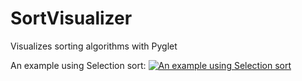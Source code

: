 # SortVisualizer
Visualizes sorting algorithms with Pyglet

An example using Selection sort:
[![An example using Selection sort](https://img.youtube.com/vi/dnRxRkuYyl4/hqdefault.jpg)](https://youtu.be/dnRxRkuYyl4)
